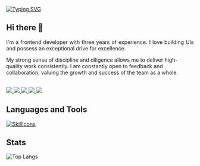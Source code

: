 [![Typing SVG](https://readme-typing-svg.demolab.com?font=Manrope&size=26&duration=2000&color=007acc&pause=200&multiline=true&width=500&height=80&lines=Dragan+Aleksic;Frontend+developer)](https://git.io/typing-svg)

<h2>Hi there 👋</h2>

<p align="justify" dir="auto">
  I'm a frontend developer with three years of experience. I love building UIs and possess an exceptional drive for excellence.

  My strong sense of discipline and diligence allows me to deliver high-quality work consistently. I am constantly open to feedback and collaboration, valuing the growth and success of the team    as a whole.
</p>

<br>

<a href="https://draganaleksic.com">
    <img src="https://img.shields.io/badge/Website-draganaleksic.com-red?style=flat-square">
</a>  
<a href="https://draganaleksic.com/resume.pdf">
    <img src="https://img.shields.io/badge/PDF-CV-red?style=flat-square&logo=adobe">
</a>  
<a href="https://x.com/DraganAleksic99">
    <img src="https://img.shields.io/badge/-X-black?style=flat-square&logo=x">
</a>  
<a href="https://www.linkedin.com/in/dragan-aleksi%C4%87/">
    <img src="https://img.shields.io/badge/-Linkedin-blue?style=flat-square&logo=linkedin">
</a>
<a href="mailto:aleksicdragan574@gmail.com">
    <img src="https://img.shields.io/badge/-Email-red?style=flat-square&logo=gmail&logoColor=white">
</a>

<h2 dir="auto">
    Languages and Tools
</h2>

[![SkillIcons](https://skillicons.dev/icons?i=html,css,js,ts,react,nextjs,redux,tailwind)]()

<h2>Stats</h2>

![Top Langs](https://github-readme-stats.vercel.app/api/top-langs/?username=DraganAleksic99&layout=compact)
